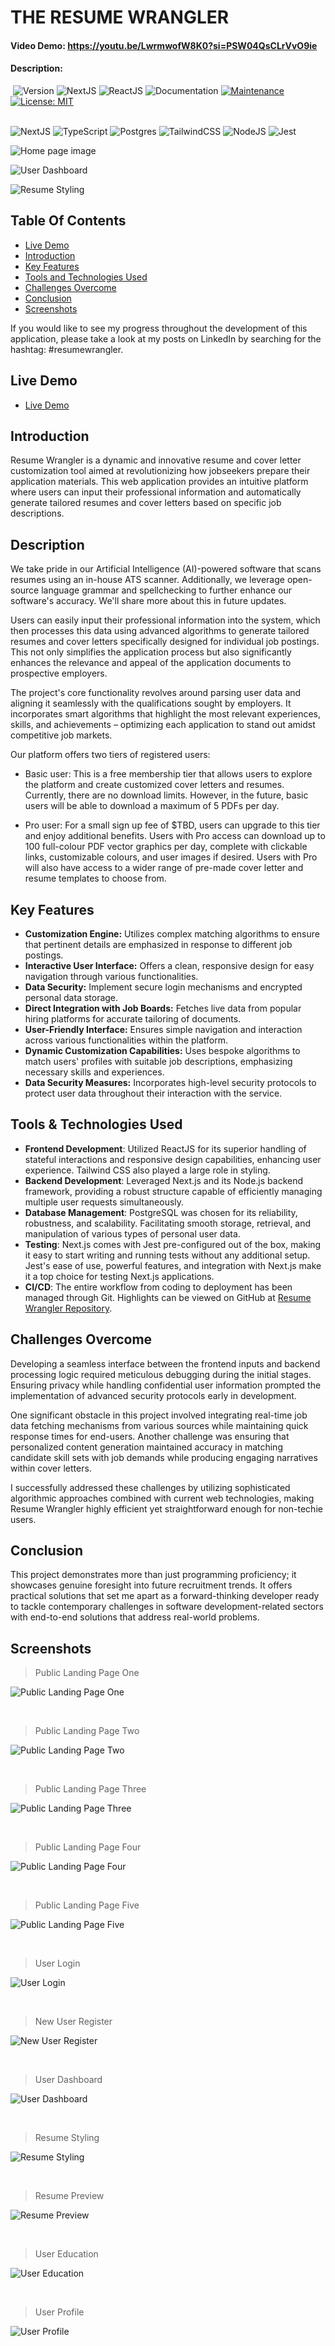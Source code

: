 # THE RESUME WRANGLER

#### Video Demo: <https://youtu.be/LwrmwofW8K0?si=PSW04QsCLrVvO9ie>

#### Description:

<div>
    <img alt="" src="https://github.com/joshl26/resume-wrangler/actions/workflows/playwright.yml/badge.svg" />
    <img alt="Version" src="https://img.shields.io/badge/version-0.0.9-blue.svg?cacheSeconds=2592000" />
    <img alt="NextJS" src="https://img.shields.io/badge/next-%3E%3D14.0.0-blue.svg" />
    <img alt="ReactJS" src="https://img.shields.io/badge/react-%3E%3D18.0.0-blue.svg" />
    <img alt="Documentation" src="https://img.shields.io/badge/documentation-yes-brightgreen.svg" />
    <a href="https://github.com/joshl26/resume-wrangler/graphs/commit-activity" target="_blank">
        <img alt="Maintenance" src="https://img.shields.io/badge/Maintained%3F-yes-green.svg" />
    </a>
    <a href="https://github.com/joshl26/resume-wrangler/blob/master/LICENSE" target="_blank">
        <img alt="License: MIT" src="https://img.shields.io/github/license/joshl26/resume-wrangler" />
    </a>
</div>

<br/>

![NextJS](https://img.shields.io/badge/Next-black?style=for-the-badge&logo=next.js&logoColor=white)
![TypeScript](https://img.shields.io/badge/typescript-%23007ACC.svg?style=for-the-badge&logo=typescript&logoColor=white)
![Postgres](https://img.shields.io/badge/postgres-%23316192.svg?style=for-the-badge&logo=postgresql&logoColor=white)
![TailwindCSS](https://img.shields.io/badge/tailwindcss-%2338B2AC.svg?style=for-the-badge&logo=tailwind-css&logoColor=white)
![NodeJS](https://img.shields.io/badge/node.js-6DA55F?style=for-the-badge&logo=node.js&logoColor=white)
![Jest](https://img.shields.io/badge/-jest-%23C21325?style=for-the-badge&logo=jest&logoColor=white)

![Home page image](https://raw.githubusercontent.com/joshl26/joshl26/main/assets/Resume_Wrangler_Landing_Page_1.png)

![User Dashboard](https://raw.githubusercontent.com/joshl26/joshl26/main/assets/Resume_Wrangler_Dashboard_Page_1.png)

![Resume Styling](https://raw.githubusercontent.com/joshl26/joshl26/main/assets/Resume_Wrangler_Resume_Styling_Page_1.png)

## Table Of Contents

- [Live Demo](#live-demo)
- [Introduction](#introduction)
- [Key Features](#key-features)
- [Tools and Technologies Used](#tools--technologies-used)
- [Challenges Overcome](#challenges-overcome)
- [Conclusion](#conclusion)
- [Screenshots](#screenshots)

If you would like to see my progress throughout the development of this application, please take a look at my posts on LinkedIn by searching for the hashtag: #resumewrangler.

## Live Demo

- [Live Demo](https://resume-wrangler.vercel.app/)

## Introduction

Resume Wrangler is a dynamic and innovative resume and cover letter customization tool aimed at revolutionizing how jobseekers prepare their application materials. This web application provides an intuitive platform where users can input their professional information and automatically generate tailored resumes and cover letters based on specific job descriptions.

## Description

We take pride in our Artificial Intelligence (AI)-powered software that scans resumes using an in-house ATS scanner. Additionally, we leverage open-source language grammar and spellchecking to further enhance our software's accuracy. We'll share more about this in future updates.

Users can easily input their professional information into the system, which then processes this data using advanced algorithms to generate tailored resumes and cover letters specifically designed for individual job postings. This not only simplifies the application process but also significantly enhances the relevance and appeal of the application documents to prospective employers.

The project's core functionality revolves around parsing user data and aligning it seamlessly with the qualifications sought by employers. It incorporates smart algorithms that highlight the most relevant experiences, skills, and achievements – optimizing each application to stand out amidst competitive job markets.

Our platform offers two tiers of registered users:

- Basic user: This is a free membership tier that allows users to explore the platform and create customized cover letters and resumes. Currently, there are no download limits. However, in the future, basic users will be able to download a maximum of 5 PDFs per day.

- Pro user: For a small sign up fee of $TBD, users can upgrade to this tier and enjoy additional benefits. Users with Pro access can download up to 100 full-colour PDF vector graphics per day, complete with clickable links, customizable colours, and user images if desired. Users with Pro will also have access to a wider range of pre-made cover letter and resume templates to choose from.

## Key Features

- **Customization Engine:** Utilizes complex matching algorithms to ensure that pertinent details are emphasized in response to different job postings.
- **Interactive User Interface:** Offers a clean, responsive design for easy navigation through various functionalities.
- **Data Security:** Implement secure login mechanisms and encrypted personal data storage.
- **Direct Integration with Job Boards:** Fetches live data from popular hiring platforms for accurate tailoring of documents.
- **User-Friendly Interface:** Ensures simple navigation and interaction across various functionalities within the platform.
- **Dynamic Customization Capabilities:** Uses bespoke algorithms to match users' profiles with suitable job descriptions, emphasizing necessary skills and experiences.
- **Data Security Measures:** Incorporates high-level security protocols to protect user data throughout their interaction with the service.

## Tools & Technologies Used

- **Frontend Development**: Utilized ReactJS for its superior handling of stateful interactions and responsive design capabilities, enhancing user experience. Tailwind CSS also played a large role in styling.
- **Backend Development**: Leveraged Next.js and its Node.js backend framework, providing a robust structure capable of efficiently managing multiple user requests simultaneously.
- **Database Management**: PostgreSQL was chosen for its reliability, robustness, and scalability. Facilitating smooth storage, retrieval, and manipulation of various types of personal user data.
- **Testing**: Next.js comes with Jest pre-configured out of the box, making it easy to start writing and running tests without any additional setup. Jest's ease of use, powerful features, and integration with Next.js make it a top choice for testing Next.js applications.
- **CI/CD**: The entire workflow from coding to deployment has been managed through Git. Highlights can be viewed on GitHub at [Resume Wrangler Repository](https://github.com/joshl26/resume-wrangler).

## Challenges Overcome

Developing a seamless interface between the frontend inputs and backend processing logic required meticulous debugging during the initial stages. Ensuring privacy while handling confidential user information prompted the implementation of advanced security protocols early in development.

One significant obstacle in this project involved integrating real-time job data fetching mechanisms from various sources while maintaining quick response times for end-users. Another challenge was ensuring that personalized content generation maintained accuracy in matching candidate skill sets with job demands while producing engaging narratives within cover letters.

I successfully addressed these challenges by utilizing sophisticated algorithmic approaches combined with current web technologies, making Resume Wrangler highly efficient yet straightforward enough for non-techie users.

## Conclusion

This project demonstrates more than just programming proficiency; it showcases genuine foresight into future recruitment trends. It offers practical solutions that set me apart as a forward-thinking developer ready to tackle contemporary challenges in software development-related sectors with end-to-end solutions that address real-world problems.

## Screenshots

> Public Landing Page One

![Public Landing Page One](https://raw.githubusercontent.com/joshl26/joshl26/main/assets/Resume_Wrangler_Landing_Page_1.png)

<br/>

> Public Landing Page Two

![Public Landing Page Two](https://raw.githubusercontent.com/joshl26/joshl26/main/assets/Resume_Wrangler_Landing_Page_2.png)

<br/>

> Public Landing Page Three

![Public Landing Page Three](https://raw.githubusercontent.com/joshl26/joshl26/main/assets/Resume_Wrangler_Landing_Page_3.png)

<br/>

> Public Landing Page Four

![Public Landing Page Four](https://raw.githubusercontent.com/joshl26/joshl26/main/assets/Resume_Wrangler_Landing_Page_4.png)

<br/>

> Public Landing Page Five

![Public Landing Page Five](https://raw.githubusercontent.com/joshl26/joshl26/main/assets/Resume_Wrangler_Landing_Page_5.png)

<br/>

> User Login

![User Login](https://raw.githubusercontent.com/joshl26/joshl26/main/assets/Resume_Wrangler_Login_Page_1.png)

<br/>

> New User Register

![New User Register](https://raw.githubusercontent.com/joshl26/joshl26/main/assets/Resume_Wrangler_Register_Page_1.png)

<br/>

> User Dashboard

![User Dashboard](https://raw.githubusercontent.com/joshl26/joshl26/main/assets/Resume_Wrangler_Dashboard_Page_1.png)

<br/>

> Resume Styling

![Resume Styling](https://raw.githubusercontent.com/joshl26/joshl26/main/assets/Resume_Wrangler_Resume_Styling_Page_1.png)

<br/>

> Resume Preview

![Resume Preview](https://raw.githubusercontent.com/joshl26/joshl26/main/assets/Resume_Wrangler_Resume_Preview_Page_1.png)

<br/>

> User Education

![User Education](https://raw.githubusercontent.com/joshl26/joshl26/main/assets/Resume_Wrangler_Education_Page_1.png)

<br/>

> User Profile

![User Profile](https://raw.githubusercontent.com/joshl26/joshl26/main/assets/Resume_Wrangler_User_Profile_Page_1.png)
